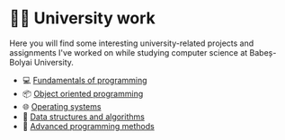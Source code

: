 # 👨‍🎓 University work

Here you will find some interesting university-related projects and assignments I've worked on while studying computer science at Babeș-Bolyai University.

- 💻 [Fundamentals of programming](https://github.com/andrei-dragan/fundamentals-of-programming)
- 📦 [Object oriented programming](https://github.com/andrei-dragan/object-oriented-programming)
- 🌐 [Operating systems](https://github.com/andrei-dragan/operating-systems)
- 🧱 [Data structures and algorithms](https://github.com/andrei-dragan/data-structures-and-algorithms)
- 🧸 [Advanced programming methods](https://github.com/andrei-dragan/Toy-Interpreter)
